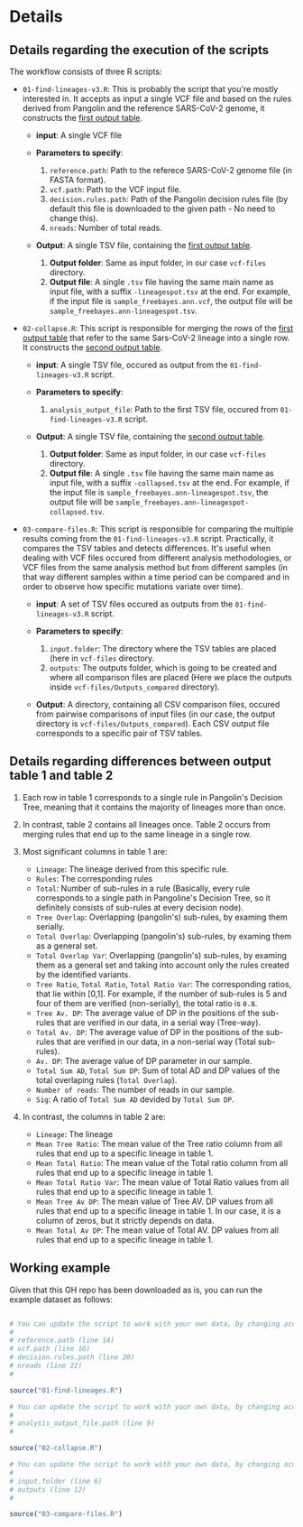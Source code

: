 # Details

## Details regarding the execution of the scripts

The workflow consists of three R scripts:

- `01-find-lineages-v3.R`: This is probably the script that you're mostly interested in. It accepts as input a single VCF file and based on the rules derived from Pangolin and the reference SARS-CoV-2 genome, it constructs the [first output table](https://github.com/BiodataAnalysisGroup/lineagespot#a-tab-delimited-file-tsv-containing-the-most-probable-lineages-that-have-been-found).

  - **input**: A single VCF file

  - **Parameters to specify**:
    1. `reference.path`: Path to the referece SARS-CoV-2 genome file (in FASTA format).
    2. `vcf.path`: Path to the VCF input file.
    3. `decision.rules.path`: Path of the Pangolin decision rules file (by default this file is downloaded to the given path - No need to change this).
    4. `nreads`: Number of total reads.

  - **Output**: A single TSV file, containing the [first output table](https://github.com/BiodataAnalysisGroup/lineagespot#a-tab-delimited-file-tsv-containing-the-most-probable-lineages-that-have-been-found).
  
    1. **Output folder**: Same as input folder, in our case `vcf-files` directory.
    2. **Output file**: A single `.tsv` file having the same main name as input file, with a suffix `-lineagespot.tsv` at the end. For example, if the input file is `sample_freebayes.ann.vcf`, the output file will be `sample_freebayes.ann-lineagespot.tsv`.

- `02-collapse.R`: This script is responsible for merging the rows of the [first output table](https://github.com/BiodataAnalysisGroup/lineagespot#a-tab-delimited-file-tsv-containing-the-most-probable-lineages-that-have-been-found) that refer to the same Sars-CoV-2 lineage into a single row. It constructs the [second output table](https://github.com/BiodataAnalysisGroup/lineagespot#a-collapsed-table).

  - **input**: A single TSV file, occured as output from the `01-find-lineages-v3.R` script.

  - **Parameters to specify**:
    1. `analysis_output_file`: Path to the first TSV file, occured from `01-find-lineages-v3.R` script.

  - **Output**: A single TSV file, containing the [second output table](https://github.com/BiodataAnalysisGroup/lineagespot#a-collapsed-table).
    1. **Output folder**: Same as input folder, in our case `vcf-files` directory.
    2. **Output file**: A single `.tsv` file having the same main name as input file, with a suffix `-collapsed.tsv` at the end. For example, if the input file is `sample_freebayes.ann-lineagespot.tsv`, the output file will be `sample_freebayes.ann-lineagespot-collapsed.tsv`.

- `03-compare-files.R`: This script is responsible for comparing the multiple results coming from the `01-find-lineages-v3.R` script. Practically, it compares the TSV tables and detects differences. It's useful when dealing with VCF files occured from different analysis methodologies, or VCF files from the same analysis method but from different samples (in that way different samples within a time period can be compared and in order to observe how specific mutations variate over time).

  - **input**: A set of TSV files occured as outputs from the `01-find-lineages-v3.R` script.

  - **Parameters to specify**:
    1. `input.folder`: The directory where the TSV tables are placed (here in `vcf-files` directory.
    2. `outputs`: The outputs folder, which is going to be created and where all comparison files are placed (Here we place the outputs inside `vcf-files/Outputs_compared` directory).

  - **Output**: A directory, containing all CSV comparison files, occured from pairwise comparisons of input files (in our case, the output directory is `vcf-files/Outputs_compared`). Each CSV output file corresponds to a specific pair of TSV tables.
 

## Details regarding differences between output table 1 and table 2

1. Each row in table 1 corresponds to a single rule in Pangolin's Decision Tree, meaning that it contains the majority of lineages more than once.

2. In contrast, table 2 contains all lineages once. Table 2 occurs from merging rules that end up to the same lineage in a single row.

3. Most significant columns in table 1 are:
    - `Lineage`: The lineage derived from this specific rule.
    - `Rules`: The corresponding rules
    - `Total`: Number of sub-rules in a rule (Basically, every rule corresponds to a single path in Pangoline's Decision Tree, so it definitely consists of sub-rules at every decision node).
    - `Tree Overlap`: Overlapping (pangolin's) sub-rules, by examing them serially.
    - `Total Overlap`: Overlapping (pangolin's) sub-rules, by examing them as a general set.
    - `Total Overlap Var`: Overlapping (pangolin's) sub-rules, by examing them as a general set and taking into account only the rules created by the identified variants.
    - `Tree Ratio`, `Total Ratio`, `Total Ratio Var`: The corresponding ratios, that lie within [0,1]. For example, if the number of sub-rules is 5 and four of them are verified (non-serially), the total ratio is `0.8`.
    - `Tree Av. DP`: The average value of DP in the positions of the sub-rules that are verified in our data, in a serial way (Tree-way).
    - `Total Av. DP`: The average value of DP in the positions of the sub-rules that are verified in our data, in a non-serial way (Total sub-rules).
    - `Av. DP`: The average value of DP parameter in our sample.
    - `Total Sum AD`, `Total Sum DP`: Sum of total AD and DP values of the total overlaping rules (`Total Overlap`).
    - `Number of reads`: The number of reads in our sample.
    - `Sig`: A ratio of `Total Sum AD` devided by `Total Sum DP`.

4. In contrast, the columns in table 2 are:
    - `Lineage`: The lineage
    - `Mean Tree Ratio`: The mean value of the Tree ratio column from all rules that end up to a specific lineage in table 1.
    - `Mean Total Ratio`: The mean value of the Total ratio column from all rules that end up to a specific lineage in table 1.
    - `Mean Total Ratio Var`: The mean value of Total Ratio values from all rules that end up to a specific lineage in table 1.
    - `Mean Tree Av DP`: The mean value of Tree AV. DP values from all rules that end up to a specific lineage in table 1. In our case, it is a column of zeros, but it strictly depends on data.
    - `Mean Total Av DP`: The mean value of Total AV. DP values from all rules that end up to a specific lineage in table 1.


## Working example

Given that this GH repo has been downloaded as is, you can run the example dataset as follows:

```R

# You can update the script to work with your own data, by changing accordingly the following lines
#
# reference.path (line 14)
# vcf.path (line 16)
# decision.rules.path (line 20)
# nreads (line 22)
# 

source("01-find-lineages.R")

# You can update the script to work with your own data, by changing accordingly the following lines:
#
# analysis_output_file.path (line 9)
# 

source("02-collapse.R")

# You can update the script to work with your own data, by changing accordingly the following lines:
#
# input.folder (line 6)
# outputs (line 12)
# 

source("03-compare-files.R")
```

